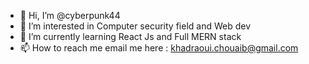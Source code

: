 - 👋 Hi, I’m @cyberpunk44 
- 👀 I’m interested in Computer security field and Web dev
- 🌱 I’m currently learning React Js and Full MERN stack
- 📫 How to reach me email me here : khadraoui.chouaib@gmail.com

<!---
cyberpunk44/cyberpunk44 is a ✨ special ✨ repository because its `README.md` (this file) appears on your GitHub profile.
You can click the Preview link to take a look at your changes.
--->
